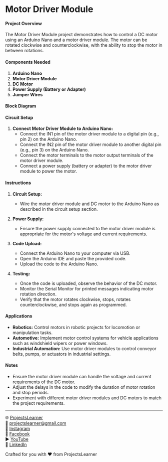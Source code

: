 # Motor Driver Module

#### Project Overview

The Motor Driver Module project demonstrates how to control a DC motor using an Arduino Nano and a motor driver module. The motor can be rotated clockwise and counterclockwise, with the ability to stop the motor in between rotations.

#### Components Needed

1. **Arduino Nano**
2. **Motor Driver Module**
3. **DC Motor**
4. **Power Supply (Battery or Adapter)**
5. **Jumper Wires**

#### Block Diagram


#### Circuit Setup

1. **Connect Motor Driver Module to Arduino Nano:**
   - Connect the IN1 pin of the motor driver module to a digital pin (e.g., pin 2) on the Arduino Nano.
   - Connect the IN2 pin of the motor driver module to another digital pin (e.g., pin 3) on the Arduino Nano.
   - Connect the motor terminals to the motor output terminals of the motor driver module.
   - Connect a power supply (battery or adapter) to the motor driver module to power the motor.

#### Instructions

1. **Circuit Setup:**
   - Wire the motor driver module and DC motor to the Arduino Nano as described in the circuit setup section.

2. **Power Supply:**
   - Ensure the power supply connected to the motor driver module is appropriate for the motor's voltage and current requirements.

3. **Code Upload:**
   - Connect the Arduino Nano to your computer via USB.
   - Open the Arduino IDE and paste the provided code.
   - Upload the code to the Arduino Nano.

4. **Testing:**
   - Once the code is uploaded, observe the behavior of the DC motor.
   - Monitor the Serial Monitor for printed messages indicating motor rotation direction.
   - Verify that the motor rotates clockwise, stops, rotates counterclockwise, and stops again as programmed.

#### Applications

- **Robotics:** Control motors in robotic projects for locomotion or manipulation tasks.
- **Automotive:** Implement motor control systems for vehicle applications such as windshield wipers or power windows.
- **Industrial Automation:** Use motor driver modules to control conveyor belts, pumps, or actuators in industrial settings.

#### Notes

- Ensure the motor driver module can handle the voltage and current requirements of the DC motor.
- Adjust the delays in the code to modify the duration of motor rotation and stop periods.
- Experiment with different motor driver modules and DC motors to match the project requirements.

---

🌐 [ProjectsLearner](https://projectslearner.com/learn/arduino-nano-motor-driver-module)  
📧 [projectslearner@gmail.com](mailto:projectslearner@gmail.com)  
📸 [Instagram](https://www.instagram.com/projectslearner/)  
📘 [Facebook](https://www.facebook.com/projectslearner)  
▶️ [YouTube](https://www.youtube.com/@ProjectsLearner)  
📘 [LinkedIn](https://www.linkedin.com/in/projectslearner)  

Crafted for you with ❤️ from ProjectsLearner